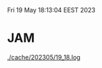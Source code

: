 Fri 19 May 18:13:04 EEST 2023
# JAM
<a href='./cache/202305/19_18.log'>./cache/202305/19_18.log</a>
